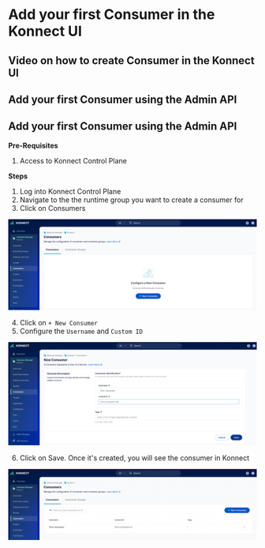 # Add your first Consumer in the Konnect UI

## Video on how to create Consumer in the Konnect UI


## Add your first Consumer using the Admin API
<!--
[![Adding new Consumer in KIC](./images/)](https://youtu.be/ "Adding new Consumerin KIC")
-->

## Add your first Consumer using the Admin API

**Pre-Requisites**

1. Access to Konnect Control Plane

**Steps**

1. Log into Konnect Control Plane
2. Navigate to the the runtime group you want to create a consumer for
3. Click on Consumers

![Create Consumer](../../images/consumer-create.png)

4. Click on `+ New Consumer`
5. Configure the `Username` and `Custom ID`

![Configure Consumer](../../images/configure-consumer.png)

6. Click on Save. Once it's created, you will see the consumer in Konnect

![Consumer in Konnect](../../images/consumer-konnect.png)